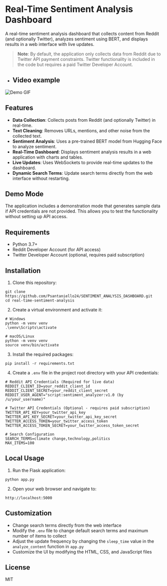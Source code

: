 # Real-Time Sentiment Analysis Dashboard

A real-time sentiment analysis dashboard that collects content from Reddit (and optionally Twitter), analyzes sentiment using BERT, and displays results in a web interface with live updates.

> **Note**: By default, the application only collects data from Reddit due to Twitter API payment constraints. Twitter functionality is included in the code but requires a paid Twitter Developer Account.

- ## Video example

![Demo GIF](./sentiment_demo.gif)

## Features

- **Data Collection**: Collects posts from Reddit (and optionally Twitter) in real-time.
- **Text Cleaning**: Removes URLs, mentions, and other noise from the collected text.
- **Sentiment Analysis**: Uses a pre-trained BERT model from Hugging Face to analyze sentiment.
- **Real-Time Dashboard**: Displays sentiment analysis results in a web application with charts and tables.
- **Live Updates**: Uses WebSockets to provide real-time updates to the dashboard.
- **Dynamic Search Terms**: Update search terms directly from the web interface without restarting.

## Demo Mode

The application includes a demonstration mode that generates sample data if API credentials are not provided. This allows you to test the functionality without setting up API access.

## Requirements

- Python 3.7+
- Reddit Developer Account (for API access)
- Twitter Developer Account (optional, requires paid subscription)

## Installation

1. Clone this repository:
```
git clone https://github.com/Psantaniello24/SENTIMENT_ANALYSIS_DASHBOARD.git
cd real-time-sentiment-analysis
```

2. Create a virtual environment and activate it:
```
# Windows
python -m venv venv
.\venv\Scripts\activate

# macOS/Linux
python -m venv venv
source venv/bin/activate
```

3. Install the required packages:
```
pip install -r requirements.txt
```

4. Create a `.env` file in the project root directory with your API credentials:
```
# Reddit API Credentials (Required for live data)
REDDIT_CLIENT_ID=your_reddit_client_id
REDDIT_CLIENT_SECRET=your_reddit_client_secret
REDDIT_USER_AGENT="script:sentiment_analyzer:v1.0 (by /u/your_username)"

# Twitter API Credentials (Optional - requires paid subscription)
TWITTER_API_KEY=your_twitter_api_key
TWITTER_API_KEY_SECRET=your_twitter_api_key_secret
TWITTER_ACCESS_TOKEN=your_twitter_access_token
TWITTER_ACCESS_TOKEN_SECRET=your_twitter_access_token_secret

# Search Configuration
SEARCH_TERMS=climate change,technology,politics
MAX_ITEMS=100
```

## Local Usage

1. Run the Flask application:
```
python app.py
```

2. Open your web browser and navigate to:
```
http://localhost:5000
```

## Customization

- Change search terms directly from the web interface
- Modify the `.env` file to change default search terms and maximum number of items to collect
- Adjust the update frequency by changing the `sleep_time` value in the `analyze_content` function in `app.py`
- Customize the UI by modifying the HTML, CSS, and JavaScript files

## License

MIT 
